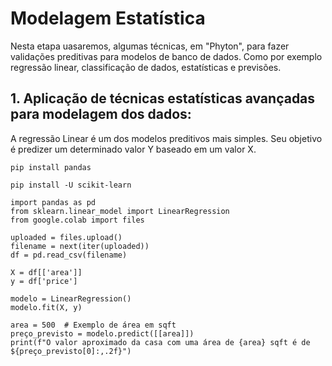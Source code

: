 # Modelagem Estatística

Nesta etapa uasaremos, algumas técnicas, em "Phyton", para fazer validações preditivas para modelos de banco de dados. Como por exemplo regressão linear, classificação de dados, estatísticas e previsões.

## 1. Aplicação de técnicas estatísticas avançadas para modelagem dos dados:

A regressão Linear é um dos modelos preditivos mais simples. Seu objetivo é predizer um determinado valor Y baseado em um valor X.


```phyton
pip install pandas

pip install -U scikit-learn

import pandas as pd
from sklearn.linear_model import LinearRegression
from google.colab import files

uploaded = files.upload()
filename = next(iter(uploaded))
df = pd.read_csv(filename)

X = df[['area']]
y = df['price']

modelo = LinearRegression()
modelo.fit(X, y)

area = 500  # Exemplo de área em sqft
preço_previsto = modelo.predict([[area]])
print(f"O valor aproximado da casa com uma área de {area} sqft é de ${preço_previsto[0]:,.2f}")